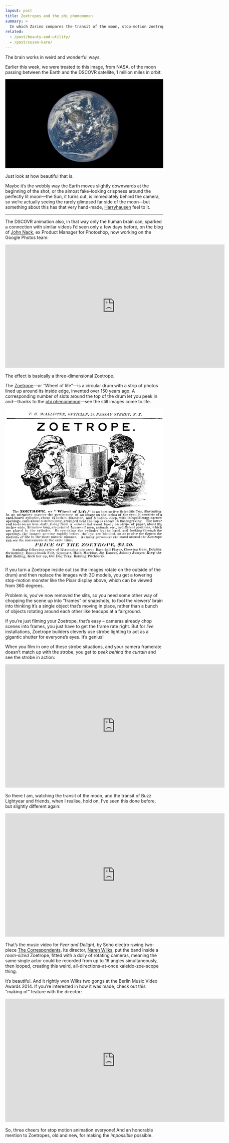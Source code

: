 ```yaml
---
layout: post
title: Zoetropes and the phi phenomenon
summary: >
  In which Zarino compares the transit of the moon, stop-motion zoetropes, and the music video to the Correspondents’ Fear and Delight.
related:
  - /post/beauty-and-utility/
  - /post/susan-kare/
---
```


The brain works in weird and wonderful ways.

Earlier this week, we were treated to this image, from NASA, of the moon passing between the Earth and the DSCOVR satellite, 1 million miles in orbit:

[![DSCOVR Moon Transit](/media/dscovr-moon-transit.gif)](http://www.nasa.gov/feature/goddard/from-a-million-miles-away-nasa-camera-shows-moon-crossing-face-of-earth)

Just look at how beautiful that is.

Maybe it’s the wobbly way the Earth moves slightly downwards at the beginning of the shot, or the almost fake-looking crispness around the perfectly lit moon—the Sun, it turns out, is immediately behind the camera, so we’re actually seeing the rarely glimpsed far side of the moon—but something about this has that very hand-made, [Harryhausen](https://en.wikipedia.org/wiki/Ray_Harryhausen) feel to it.

<hr class="stars">

The DSCOVR animation also, in that way only the human brain can, sparked a connection with similar videos I’d seen only a few days before, on the blog of [John Nack](http://jnack.com/blog/2015/07/29/a-pixar-zoetrope/), ex Product Manager for Photoshop, now working on the Google Photos team:

<iframe width="700" height="394" src="https://www.youtube-nocookie.com/embed/5khDGKGv088?rel=0" frameborder="0" allowfullscreen></iframe>

The effect is basically a three-dimensional Zoetrope.

The [Zoetrope](https://en.wikipedia.org/wiki/Zoetrope)—or “Wheel of life”—is a circular drum with a strip of photos lined up around its inside edge, invented over 150 years ago. A corresponding number of slots around the top of the drum let you peek in and—thanks to the [phi phenomenon](https://en.wikipedia.org/wiki/Phi_phenomenon)—see the still images come to life.

![Zoetrope](/media/zoetrope.jpg)

If you turn a Zoetrope inside out (so the images rotate on the outside of the drum) and then replace the images with 3D models, you get a towering stop-motion monster like the Pixar display above, which can be viewed from 360 degrees.

Problem is, you’ve now removed the slits, so you need some other way of chopping the scene up into “frames” or snapshots, to fool the viewers’ brain into thinking it’s a single object that’s moving in place, rather than a bunch of objects rotating around each other like teacups at a fairground.

If you’re just filming your Zoetrope, that’s easy – cameras already chop scenes into frames, you just have to get the frame rate right. But for *live* installations, Zoetrope builders cleverly use strobe lighting to act as a gigantic shutter for everyone’s eyes. It’s genius!

When you film in one of these strobe situations, and your camera framerate doesn’t match up with the strobe, you get to *peek behind the curtain* and see the strobe in action:

<iframe width="700" height="394" src="https://www.youtube-nocookie.com/embed/brGtHDXv1QE?rel=0" frameborder="0" allowfullscreen></iframe>

So there I am, watching the transit of the moon, and the transit of Buzz Lightyear and friends, when I realise, hold on, I’ve seen this done before, but slightly different again:

<iframe width="700" height="394" src="https://www.youtube-nocookie.com/embed/ABS-mlep5rY?rel=0" frameborder="0" allowfullscreen></iframe>

That’s the music video for *Fear and Delight*, by Soho electro-swing two-piece [The Correspondents](https://en.wikipedia.org/wiki/The_Correspondents_%28band%29). Its director, [Naren Wilks](http://www.naren.co.uk), put the band inside a *room-sized* Zoetrope, fitted with a dolly of rotating cameras, meaning the same single actor could be recorded from up to 16 angles simultaneously, then looped, creating this weird, all-directions-at-once kaleido-zoe-scope thing.

It’s beautiful. And it rightly won Wilks two gongs at the Berlin Music Video Awards 2014. If you’re interested in how it was made, check out this
“making of” feature with the director:

<iframe width="700" height="394" src="https://www.youtube-nocookie.com/embed/mzVWUYjGoDg?rel=0" frameborder="0" allowfullscreen></iframe>

So, three cheers for stop motion animation everyone! And an honorable mention to Zoetropes, old and new, for making the *impossible* possible.
